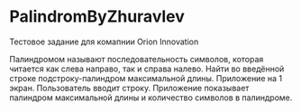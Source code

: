# PalindromByZhuravlev

Тестовое задание для комапнии Orion Innovation

Палиндромом называют последовательность символов, которая читается как слева направо, так и справа налево. Найти во введённой строке подстроку-палиндром максимальной длины.
Приложение на 1 экран.
Пользователь вводит строку.
Приложение показывает палиндром максимальной длины и количество символов в палиндроме.
